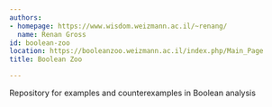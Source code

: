 ```yaml
---
authors:
- homepage: https://www.wisdom.weizmann.ac.il/~renang/
  name: Renan Gross
id: boolean-zoo
location: https://booleanzoo.weizmann.ac.il/index.php/Main_Page
title: Boolean Zoo

---
```


Repository for examples and counterexamples in Boolean analysis
